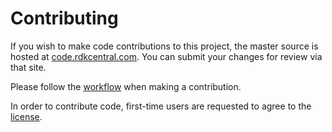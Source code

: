 Contributing
============

If you wish to make code contributions to this project, the master source is hosted at [code.rdkcentral.com](https://code.rdkcentral.com/r/admin/repos/components/opensource/OMI).
You can submit your changes for review via that site.

Please follow the [workflow](https://wiki.rdkcentral.com/display/CMF/Gerrit+Development+Workflow) when making a contribution.

In order to contribute code, first-time users are requested to agree to the [license](https://wiki.rdkcentral.com/signup.action).
